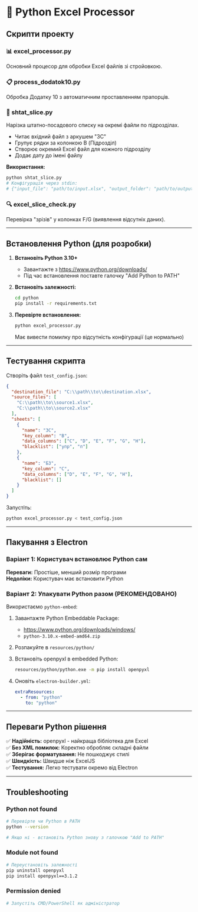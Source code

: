 # 🐍 Python Excel Processor

## Скрипти проекту

### 📊 excel_processor.py
Основний процесор для обробки Excel файлів зі стройовкою.

### 📋 process_dodatok10.py
Обробка Додатку 10 з автоматичним проставленням прапорців.

### 🔪 shtat_slice.py
Нарізка штатно-посадового списку на окремі файли по підрозділах.
- Читає вхідний файл з аркушем "ЗС"
- Групує рядки за колонкою B (Підрозділ)
- Створює окремий Excel файл для кожного підрозділу
- Додає дату до імені файлу

**Використання:**
```bash
python shtat_slice.py
# Конфігурація через stdin:
# {"input_file": "path/to/input.xlsx", "output_folder": "path/to/output/"}
```

### 🔍 excel_slice_check.py
Перевірка "зрізів" у колонках F/G (виявлення відсутніх даних).

---

## Встановлення Python (для розробки)

1. **Встановіть Python 3.10+**
   - Завантажте з https://www.python.org/downloads/
   - Під час встановлення поставте галочку "Add Python to PATH"

2. **Встановіть залежності:**
   ```bash
   cd python
   pip install -r requirements.txt
   ```

3. **Перевірте встановлення:**
   ```bash
   python excel_processor.py
   ```
   Має вивести помилку про відсутність конфігурації (це нормально)

---

## Тестування скрипта

Створіть файл `test_config.json`:

```json
{
  "destination_file": "C:\\path\\to\\destination.xlsx",
  "source_files": [
    "C:\\path\\to\\source1.xlsx",
    "C:\\path\\to\\source2.xlsx"
  ],
  "sheets": [
    {
      "name": "ЗС",
      "key_column": "B",
      "data_columns": ["C", "D", "E", "F", "G", "H"],
      "blacklist": ["упр", "п"]
    },
    {
      "name": "БЗ",
      "key_column": "C",
      "data_columns": ["D", "E", "F", "G", "H"],
      "blacklist": []
    }
  ]
}
```

Запустіть:
```bash
python excel_processor.py < test_config.json
```

---

## Пакування з Electron

### Варіант 1: Користувач встановлює Python сам

**Переваги:** Простіше, менший розмір програми  
**Недоліки:** Користувач має встановити Python

### Варіант 2: Упакувати Python разом (РЕКОМЕНДОВАНО)

Використаємо `python-embed`:

1. Завантажте Python Embeddable Package:
   - https://www.python.org/downloads/windows/
   - `python-3.10.x-embed-amd64.zip`

2. Розпакуйте в `resources/python/`

3. Встановіть openpyxl в embedded Python:
   ```bash
   resources/python/python.exe -m pip install openpyxl
   ```

4. Оновіть `electron-builder.yml`:
   ```yaml
   extraResources:
     - from: "python"
       to: "python"
   ```

---

## Переваги Python рішення

✅ **Надійність:** openpyxl - найкраща бібліотека для Excel  
✅ **Без XML помилок:** Коректно обробляє складні файли  
✅ **Зберігає форматування:** Не пошкоджує стилі  
✅ **Швидкість:** Швидше ніж ExcelJS  
✅ **Тестування:** Легко тестувати окремо від Electron  

---

## Troubleshooting

### Python not found
```bash
# Перевірте чи Python в PATH
python --version

# Якщо ні - встановіть Python знову з галочкою "Add to PATH"
```

### Module not found
```bash
# Переустановіть залежності
pip uninstall openpyxl
pip install openpyxl==3.1.2
```

### Permission denied
```bash
# Запустіть CMD/PowerShell як адміністратор
```

